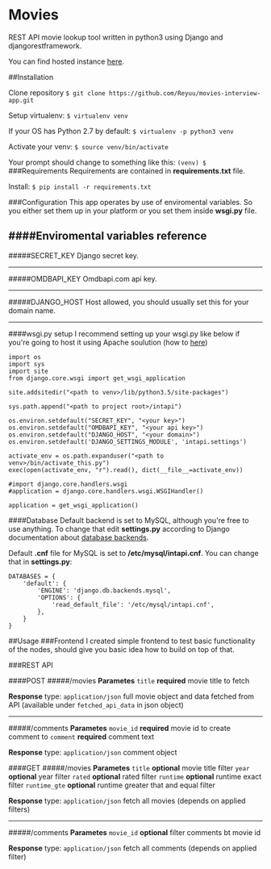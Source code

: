 # Movies

REST API movie lookup tool written in python3 using Django and djangorestframework.

You can find hosted instance [here](http://movies.uguu.space/).

##Installation

Clone repository
`$ git clone https://github.com/Reyuu/movies-interview-app.git`

Setup virtualenv:
`$ virtualenv venv`

If your OS has Python 2.7 by default:
`$ virtualenv -p python3 venv`

Activate your venv:
`$ source venv/bin/activate`

Your prompt should change to something like this:
`(venv) $`
###Requirements
Requirements are contained in **requirements.txt** file.

Install:
`$ pip install -r requirements.txt`

###Configuration
This app operates by use of enviromental variables. So you either set them up in your platform or you set them inside **wsgi.py** file.

####Enviromental variables reference
------------
#####SECRET_KEY
Django secret key.

------------
#####OMDBAPI_KEY
Omdbapi.com api key.

------------
#####DJANGO_HOST
Host allowed, you should usually set this for your domain name.

------------
####wsgi.py setup
I recommend setting up your wsgi.py like below if you're going to host it using Apache soulution (how to [here](https://www.digitalocean.com/community/tutorials/how-to-serve-django-applications-with-apache-and-mod_wsgi-on-ubuntu-16-04#configure-apache))

	import os
	import sys
	import site
	from django.core.wsgi import get_wsgi_application

	site.addsitedir("<path to venv>/lib/python3.5/site-packages")

	sys.path.append("<path to project root>/intapi")

	os.environ.setdefault("SECRET_KEY", "<your key>")
	os.environ.setdefault("OMDBAPI_KEY", "<your api key>")
	os.environ.setdefault("DJANGO_HOST", "<your domain>")
	os.environ.setdefault('DJANGO_SETTINGS_MODULE', 'intapi.settings')

	activate_env = os.path.expanduser("<path to venv>/bin/activate_this.py")
	exec(open(activate_env, "r").read(), dict(__file__=activate_env))

	#import django.core.handlers.wsgi
	#application = django.core.handlers.wsgi.WSGIHandler()

	application = get_wsgi_application()

####Database
Default backend is set to MySQL, although you're free to use anything. To change that edit **settings.py** according to Django documentation about [database backends](https://docs.djangoproject.com/en/2.0/ref/databases/ "database backends").

Default **.cnf** file for MySQL is set to **/etc/mysql/intapi.cnf**. You can change that in **settings.py**:

	DATABASES = {
		'default': {
			'ENGINE': 'django.db.backends.mysql',
			'OPTIONS': {
				'read_default_file': '/etc/mysql/intapi.cnf',
			},
		}
	}

##Usage
###Frontend
I created simple frontend to test basic functionality of the nodes, should give you basic idea how to build on top of that.

###REST API

####POST
#####/movies
**Parametes**
`title` **required** movie title to fetch

**Response**
type: `application/json` full movie object and data fetched from API (available under `fetched_api_data` in json object)


------------
#####/comments
**Parametes**
`movie_id` **required** movie id to create comment to
`comment` **required** comment text

**Response**
type: `application/json` comment object

####GET
#####/movies
**Parametes**
`title` **optional** movie title filter
`year` **optional** year filter
`rated` **optional** rated filter
`runtime` **optional** runtime exact filter
`runtime_gte` **optional** runtime greater that and equal filter

**Response**
type: `application/json` fetch all movies (depends on applied filters)

------------
#####/comments
**Parametes**
`movie_id` **optional** filter comments bt movie id

**Response**
type: `application/json` fetch all comments (depends on applied filter)
